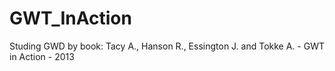 # GWT_InAction
Studing GWD by book: Tacy A., Hanson R., Essington J. and Tokke A. - GWT in Action - 2013
